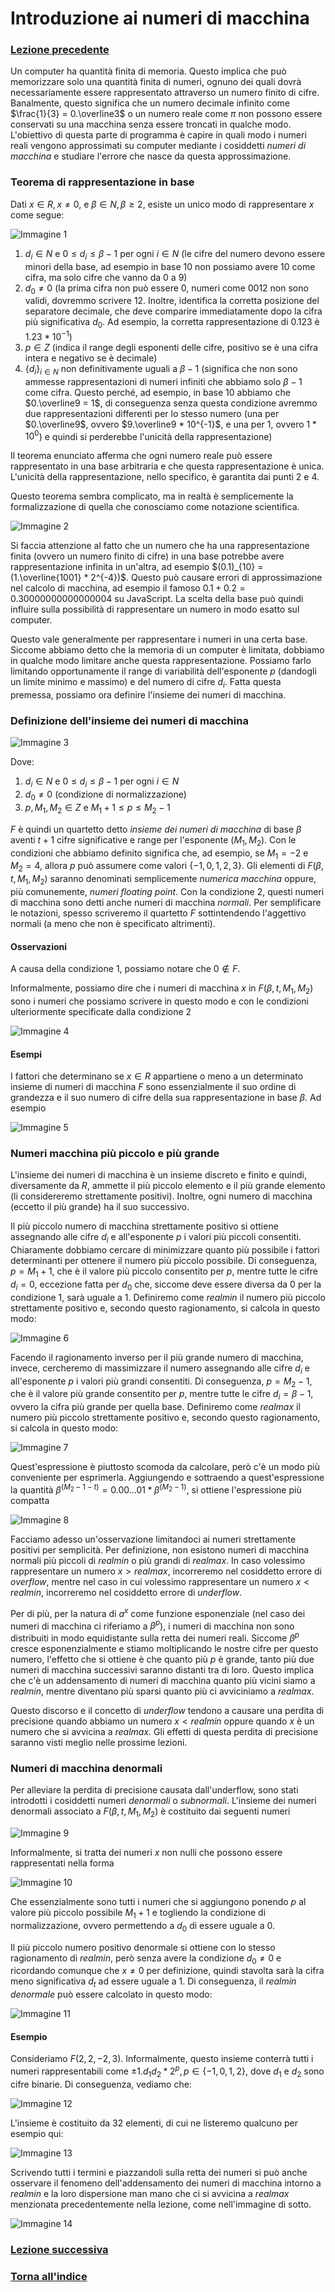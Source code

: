 # Introduzione ai numeri di macchina

### [Lezione precedente](Lezione6_7.md)

Un computer ha quantità finita di memoria. Questo implica che può memorizzare solo una quantità finita di numeri, ognuno dei quali dovrà necessariamente essere rappresentato attraverso un numero finito di cifre. Banalmente, questo significa che un numero decimale infinito come $\frac{1}{3} = 0.\overline3$ o un numero reale come $π$ non possono essere conservati su una macchina senza essere troncati in qualche modo. L'obiettivo di questa parte di programma è capire in quali modo i numeri reali vengono approssimati su computer mediante i cosiddetti *numeri di macchina* e studiare l'errore che nasce da questa approssimazione.

### Teorema di rappresentazione in base
Dati $x ∈ R, x \neq 0$, e $β ∈ N, β \geq 2$, esiste un unico modo di rappresentare $x$ come segue:

![Immagine 1](Excalidraw/2025-03-26_17.24.24.excalidraw.svg)

1. $d_i ∈ N$ e $0 \leq d_i \leq β - 1$ per ogni $i ∈ N$ (le cifre del numero devono essere minori della base, ad esempio in base $10$ non possiamo avere $10$ come cifra, ma solo cifre che vanno da $0$ a $9$)
2. $d_0 \neq 0$ (la prima cifra non può essere $0$, numeri come $0012$ non sono validi, dovremmo scrivere $12$. Inoltre, identifica la corretta posizione del separatore decimale, che deve comparire immediatamente dopo la cifra più significativa $d_0$. Ad esempio, la corretta rappresentazione di $0.123$ è $1.23 * 10^{-1}$)
3. $p ∈ Z$ (indica il range degli esponenti delle cifre, positivo se è una cifra intera e negativo se è decimale)
4. $\{d_i\}_{i ∈ N}$ non definitivamente uguali a $β - 1$ (significa che non sono ammesse rappresentazioni di numeri infiniti che abbiamo solo $β - 1$ come cifra. Questo perché, ad esempio, in base $10$ abbiamo che $0.\overline9 = 1$, di conseguenza senza questa condizione avremmo due rappresentazioni differenti per lo stesso numero (una per $0.\overline9$, ovvero $9.\overline9 * 10^{-1}$, e una per $1$, ovvero $1 * 10^0$) e quindi si perderebbe l'unicità della rappresentazione)

Il teorema enunciato afferma che ogni numero reale può essere rappresentato in una base arbitraria e che questa rappresentazione è unica. L'unicità della rappresentazione, nello specifico, è garantita dai punti $2$ e $4$.

Questo teorema sembra complicato, ma in realtà è semplicemente la formalizzazione di quella che conosciamo come notazione scientifica.

![Immagine 2](Excalidraw/2025-03-26_18.02.25.excalidraw.svg)

Si faccia attenzione al fatto che un numero che ha una rappresentazione finita (ovvero un numero finito di cifre) in una base potrebbe avere rappresentazione infinita in un'altra, ad esempio $(0.1)_{10} = (1.\overline{1001} * 2^{-4})$. Questo può causare errori di approssimazione nel calcolo di macchina, ad esempio il famoso $0.1 + 0.2 = 0.30000000000000004$ su JavaScript. La scelta della base può quindi influire sulla possibilità di rappresentare un numero in modo esatto sul computer.

Questo vale generalmente per rappresentare i numeri in una certa base. Siccome abbiamo detto che la memoria di un computer è limitata, dobbiamo in qualche modo limitare anche questa rappresentazione. Possiamo farlo limitando opportunamente il range di variabilità dell'esponente $p$ (dandogli un limite minimo e massimo) e del numero di cifre $d_i$. Fatta questa premessa, possiamo ora definire l'insieme dei numeri di macchina.

### Definizione dell'insieme dei numeri di macchina

![Immagine 3](Excalidraw/2025-03-26_18.13.44.excalidraw.svg)

Dove:
1. $d_i ∈ N$ e $0 \leq d_i \leq β - 1$ per ogni $i ∈ N$
2. $d_0 \neq 0$ (condizione di normalizzazione)
3. $p, M_1, M_2 ∈ Z$ e $M_1 + 1 \leq p \leq M_2 - 1$

$F$ è quindi un quartetto detto *insieme dei numeri di macchina* di base $β$ aventi $t + 1$ cifre significative e range per l'esponente $(M_1, M_2)$. Con le condizioni che abbiamo definito significa che, ad esempio, se $M_1 = -2$ e $M_2 = 4$, allora $p$ può assumere come valori $\{-1, 0, 1, 2, 3\}$. Gli elementi di $F(β, t, M_1, M_2)$ saranno denominati semplicemente *numerica macchina* oppure, più comunemente, *numeri floating point*. Con la condizione $2$, questi numeri di macchina sono detti anche numeri di macchina *normali*. Per semplificare le notazioni, spesso scriveremo il quartetto $F$ sottintendendo l'aggettivo normali (a meno che non è specificato altrimenti).

#### Osservazioni
A causa della condizione $1$, possiamo notare che $0 \notin F$.

Informalmente, possiamo dire che i numeri di macchina $x$ in $F(β, t, M_1, M_2)$ sono i numeri che possiamo scrivere in questo modo e con le condizioni ulteriormente specificate dalla condizione $2$

![Immagine 4](Excalidraw/2025-03-26_18.35.39.excalidraw.svg)

#### Esempi
I fattori che determinano se $x ∈ R$ appartiene o meno a un determinato insieme di numeri di macchina $F$ sono essenzialmente il suo ordine di grandezza e il suo numero di cifre della sua rappresentazione in base $β$. Ad esempio

![Immagine 5](Excalidraw/2025-03-26_18.43.46.excalidraw.svg)

### Numeri macchina più piccolo e più grande
L'insieme dei numeri di macchina è un insieme discreto e finito e quindi, diversamente da $R$, ammette il più piccolo elemento e il più grande elemento (li considereremo strettamente positivi). Inoltre, ogni numero di macchina (eccetto il più grande) ha il suo successivo.

Il più piccolo numero di macchina strettamente positivo si ottiene assegnando alle cifre $d_i$ e all'esponente $p$ i valori più piccoli consentiti. Chiaramente dobbiamo cercare di minimizzare quanto più possibile i fattori determinanti per ottenere il numero più piccolo possibile. Di conseguenza, $p = M_1 + 1$, che è il valore più piccolo consentito per $p$, mentre tutte le cifre $d_i = 0$, eccezione fatta per $d_0$ che, siccome deve essere diversa da $0$ per la condizione $1$, sarà uguale a $1$. Definiremo come *realmin* il numero più piccolo strettamente positivo e, secondo questo ragionamento, si calcola in questo modo:

![Immagine 6](Excalidraw/2025-03-26_19.30.45.excalidraw.svg)

Facendo il ragionamento inverso per il più grande numero di macchina, invece, cercheremo di massimizzare il numero assegnando alle cifre $d_i$ e all'esponente $p$ i valori più grandi consentiti. Di conseguenza, $p = M_2 - 1$, che è il valore più grande consentito per $p$, mentre tutte le cifre $d_i = β - 1$, ovvero la cifra più grande per quella base. Definiremo come *realmax* il numero più piccolo strettamente positivo e, secondo questo ragionamento, si calcola in questo modo:

![Immagine 7](Excalidraw/2025-03-26_19.37.55.excalidraw.svg)

Quest'espressione è piuttosto scomoda da calcolare, però c'è un modo più conveniente per esprimerla. Aggiungendo e sottraendo a quest'espressione la quantità $β^{(M_2 - 1 - t)} = 0.00 ... 01 * β^{(M_2 - 1)}$, si ottiene l'espressione più compatta

![Immagine 8](Excalidraw/2025-03-26_19.44.38.excalidraw.svg)

Facciamo adesso un'osservazione limitandoci ai numeri strettamente positivi per semplicità. Per definizione, non esistono numeri di macchina normali più piccoli di *realmin* o più grandi di *realmax*. In caso volessimo rappresentare un numero $x > realmax$, incorreremo nel cosiddetto errore di *overflow*, mentre nel caso in cui volessimo rappresentare un numero $x < realmin$, incorreremo nel cosiddetto errore di *underflow*.

Per di più, per la natura di $a^x$ come funzione esponenziale (nel caso dei numeri di macchina ci riferiamo a $β^p$), i numeri di macchina non sono distribuiti in modo equidistante sulla retta dei numeri reali. Siccome $β^p$ cresce esponenzialmente e stiamo moltiplicando le nostre cifre per questo numero, l'effetto che si ottiene è che quanto più $p$ è grande, tanto più due numeri di macchina successivi saranno distanti tra di loro. Questo implica che c'è un addensamento di numeri di macchina quanto più vicini siamo a *realmin*, mentre diventano più sparsi quanto più ci avviciniamo a *realmax*. 

Questo discorso e il concetto di *underflow* tendono a causare una perdita di precisione quando abbiamo un numero $x < realmin$ oppure quando $x$ è un numero che si avvicina a $realmax$. Gli effetti di questa perdita di precisione saranno visti meglio nelle prossime lezioni.

### Numeri di macchina denormali
Per alleviare la perdita di precisione causata dall'underflow, sono stati introdotti i cosiddetti numeri *denormali* o *subnormali*. L'insieme dei numeri denormali associato a $F(β, t, M_1, M_2)$ è costituito dai seguenti numeri

![Immagine 9](Excalidraw/2025-03-26_20.01.22.excalidraw.svg)

Informalmente, si tratta dei numeri $x$ non nulli che possono essere rappresentati nella forma

![Immagine 10](Excalidraw/2025-03-26_20.03.37.excalidraw.svg)

Che essenzialmente sono tutti i numeri che si aggiungono ponendo $p$ al valore più piccolo possibile $M_1 + 1$ e togliendo la condizione di normalizzazione, ovvero permettendo a $d_0$ di essere uguale a $0$.

Il più piccolo numero positivo denormale si ottiene con lo stesso ragionamento di *realmin*, però senza avere la condizione $d_0 \neq 0$ e ricordando comunque che $x \neq 0$ per definizione, quindi stavolta sarà la cifra meno significativa $d_t$ ad essere uguale a $1$. Di conseguenza, il *realmin denormale* può essere calcolato in questo modo:

![Immagine 11](Excalidraw/2025-03-26_20.10.39.excalidraw.svg)

#### Esempio
Consideriamo $F(2, 2, -2, 3)$. Informalmente, questo insieme conterrà tutti i numeri rappresentabili come $\pm 1.d_1d_2 * 2^p, p ∈ \{-1, 0, 1, 2\}$, dove $d_1$ e $d_2$ sono cifre binarie. Di conseguenza, vediamo che:

![Immagine 12](Excalidraw/NumeriDiMacchinaEsempio1.png)

L'insieme è costituito da 32 elementi, di cui ne listeremo qualcuno per esempio qui:

![Immagine 13](Excalidraw/2025-03-26_20.21.35.excalidraw.svg)

Scrivendo tutti i termini e piazzandoli sulla retta dei numeri si può anche osservare il fenomeno dell'addensamento dei numeri di macchina intorno a *realmin* e la loro dispersione man mano che ci si avvicina a *realmax* menzionata precedentemente nella lezione, come nell'immagine di sotto.

![Immagine 14](Excalidraw/LineaDeiNumeriDiMacchinaEsempio.png)
### [Lezione successiva](Lezione8.md)
### [Torna all'indice](../README.md)

